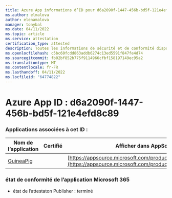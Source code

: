 ```yaml
---
title: Azure App informations d’ID pour d6a2090f-1447-456b-bd5f-121e4efd8c89
ms.author: elmalova
author: elenamalova
manager: tonybal
ms.date: 04/11/2022
ms.topic: article
ms.service: attestation
certification_type: attested
description: Toutes les informations de sécurité et de conformité disponibles pour d6a2090f-1447-456b-bd5f-121e4efd8c89.
ms.openlocfilehash: c5bc60fcdd863addb6274c13ed5591f847fe4d74
ms.sourcegitcommit: fb02bf852b775f9114966cfbf158197149ec95a2
ms.translationtype: MT
ms.contentlocale: fr-FR
ms.lasthandoff: 04/11/2022
ms.locfileid: "64774822"
---
```

# <a name="azure-app-id-d6a2090f-1447-456b-bd5f-121e4efd8c89"></a>Azure App ID : d6a2090f-1447-456b-bd5f-121e4efd8c89


### <a name="apps-associated-with-this-id"></a>Applications associées à cet ID :
| **Nom de l’application** | **Certifié** | **Afficher dans AppSource** |
|--------------|---------------|-----------------------|
| [GuineaPig](../forward/WA200003486.md) |  | [https://appsource.microsoft.com/product/office/WA200003486](https://appsource.microsoft.com/product/office/WA200003486) |

### <a name="microsoft-365-app-compliance-status"></a>état de conformité de l’application Microsoft 365
- état de l’attestaton Publisher : terminé
